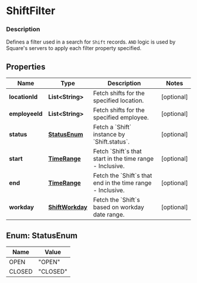 
# ShiftFilter

### Description

Defines a filter used in a search for `Shift` records. `AND` logic is used by Square's servers to apply each filter property specified.

## Properties
Name | Type | Description | Notes
------------ | ------------- | ------------- | -------------
**locationId** | **List&lt;String&gt;** | Fetch shifts for the specified location. |  [optional]
**employeeId** | **List&lt;String&gt;** | Fetch shifts for the specified employee. |  [optional]
**status** | [**StatusEnum**](#StatusEnum) | Fetch a &#x60;Shift&#x60; instance by &#x60;Shift.status&#x60;. |  [optional]
**start** | [**TimeRange**](TimeRange.md) | Fetch &#x60;Shift&#x60;s that start in the time range - Inclusive. |  [optional]
**end** | [**TimeRange**](TimeRange.md) | Fetch the &#x60;Shift&#x60;s that end in the time range - Inclusive. |  [optional]
**workday** | [**ShiftWorkday**](ShiftWorkday.md) | Fetch the &#x60;Shift&#x60;s based on workday date range. |  [optional]


<a name="StatusEnum"></a>
## Enum: StatusEnum
Name | Value
---- | -----
OPEN | &quot;OPEN&quot;
CLOSED | &quot;CLOSED&quot;



